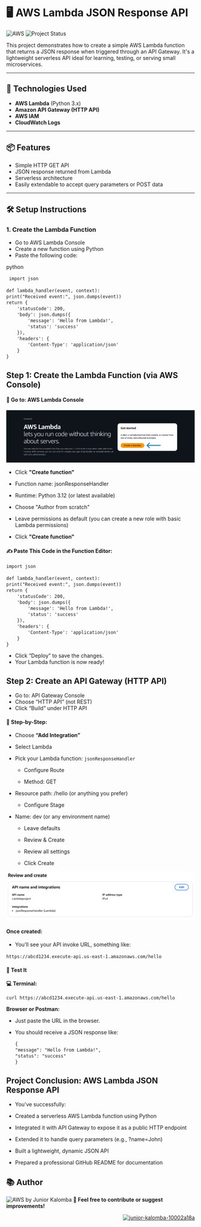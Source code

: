 #  🖥️ AWS Lambda JSON Response API

![AWS](https://img.shields.io/badge/Built%20with-AWS-orange?style=flat&logo=amazonaws)
![Project Status](https://img.shields.io/badge/status-finished-green)

This project demonstrates how to create a simple AWS Lambda function that returns a JSON response when triggered through an API Gateway. It's a lightweight serverless API ideal for learning, testing, or serving small microservices.

---

## 🚀 Technologies Used

- **AWS Lambda** (Python 3.x)
- **Amazon API Gateway (HTTP API)**
- **AWS IAM**
- **CloudWatch Logs**

---

## 📦 Features

- Simple HTTP GET API
- JSON response returned from Lambda
- Serverless architecture
- Easily extendable to accept query parameters or POST data

---

## 🛠️ Setup Instructions

### 1. Create the Lambda Function
- Go to AWS Lambda Console
- Create a new function using Python
- Paste the following code:

python

     import json

    def lambda_handler(event, context):
    print("Received event:", json.dumps(event))
    return {
        'statusCode': 200,
        'body': json.dumps({
            'message': 'Hello from Lambda!',
            'status': 'success'
        }),
        'headers': {
            'Content-Type': 'application/json'
        }
    }
## Step 1: Create the Lambda Function (via AWS Console)
#### 🔹 Go to: AWS Lambda Console

![image alt](https://github.com/Juniorklb/Lambda-function-returning-JSON/blob/8592a91963e0de9e7d1b56add8fb39ddeed6c2dd/Images/lambdacreation.PNG)
- Click **"Create function"**
  
- Function name: jsonResponseHandler

- Runtime: Python 3.12 (or latest available)

- Choose "Author from scratch"

- Leave permissions as default (you can create a new role with basic Lambda permissions)

- Click **"Create function"**

####  ✍️ Paste This Code in the Function Editor:

    import json

    def lambda_handler(event, context):
    print("Received event:", json.dumps(event))
    return {
        'statusCode': 200,
        'body': json.dumps({
            'message': 'Hello from Lambda!',
            'status': 'success'
        }),
        'headers': {
            'Content-Type': 'application/json'
        }
    }
- Click “Deploy” to save the changes.
- Your Lambda function is now ready!
  
## Step 2: Create an API Gateway (HTTP API)

- Go to: API Gateway Console
- Choose “HTTP API” (not REST)
- Click “Build” under HTTP API

#### 🧾 Step-by-Step:
- Choose **“Add Integration”**

- Select Lambda

- Pick your Lambda function: ``jsonResponseHandler``
  
    - Configure Route

    - Method: GET

- Resource path: /hello (or anything you prefer)

    - Configure Stage

- Name: dev (or any environment name)

   - Leave defaults

   - Review & Create

   - Review all settings

    - Click Create
      
![image alt](https://github.com/Juniorklb/Lambda-function-returning-JSON/blob/fda28dad1aa071bc6ed6f5550f9d5c1f416c89e3/Images/API%20Gateway.PNG)

#### Once created:
- You’ll see your API invoke URL, something like:

``https://abcd1234.execute-api.us-east-1.amazonaws.com/hello``
#### 🧪 Test It

**💻 Terminal:**

``curl https://abcd1234.execute-api.us-east-1.amazonaws.com/hello``

**Browser or Postman:**

- Just paste the URL in the browser.

- You should receive a JSON response like:

      {
      "message": "Hello from Lambda!",
      "status": "success"
      }
## Project Conclusion: AWS Lambda JSON Response API

- You’ve successfully:

- Created a serverless AWS Lambda function using Python

- Integrated it with API Gateway to expose it as a public HTTP endpoint

- Extended it to handle query parameters (e.g., ?name=John)

- Built a lightweight, dynamic JSON API

- Prepared a professional GitHub README for documentation
## 📚 Author
![AWS](https://img.shields.io/badge/Built%20with-AWS-orange?style=flat&logo=amazonaws) by Junior Kalomba
**🔗 Feel free to contribute or suggest improvements!** 
<p align="right">
  <a href="https://www.linkedin.com/in/junior-kalomba-10002a18a/" target="_blank">
    <img src="https://raw.githubusercontent.com/rahuldkjain/github-profile-readme-generator/master/src/images/icons/Social/linked-in-alt.svg" alt="junior-kalomba-10002a18a" height="30" width="40"/>  
